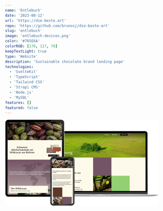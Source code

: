 ```yaml
---
name: 'Entlebuch'
date: '2023-08-12'
url: 'https://die-beste.art'
repo: 'https://github.com/brunosj/die-beste-art'
slug: 'entlebuch'
image: 'entlebuch-devices.png'
color: '#765E6A'
colorRGB: [178, 117, 78]
keepTextLight: true
type: 'Website'
description: 'Sustainable chocolate brand landing page'
technologies:
  - 'SvelteKit'
  - 'TypeScript'
  - 'Tailwind CSS'
  - 'Strapi CMS'
  - 'Node.js'
  - 'MySQL'
features: []
featured: false
---
```


![Entlebuch Devices](../../assets/images/entlebuch-devices.png)
